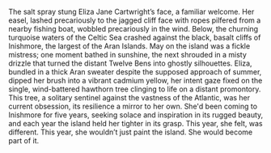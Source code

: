 The salt spray stung Eliza Jane Cartwright’s face, a familiar welcome. Her easel, lashed precariously to the jagged cliff face with ropes pilfered from a nearby fishing boat, wobbled precariously in the wind.  Below, the churning turquoise waters of the Celtic Sea crashed against the black, basalt cliffs of Inishmore, the largest of the Aran Islands.  May on the island was a fickle mistress; one moment bathed in sunshine, the next shrouded in a misty drizzle that turned the distant Twelve Bens into ghostly silhouettes. Eliza, bundled in a thick Aran sweater despite the supposed approach of summer, dipped her brush into a vibrant cadmium yellow, her intent gaze fixed on the single, wind-battered hawthorn tree clinging to life on a distant promontory. This tree, a solitary sentinel against the vastness of the Atlantic, was her current obsession, its resilience a mirror to her own. She'd been coming to Inishmore for five years, seeking solace and inspiration in its rugged beauty, and each year the island held her tighter in its grasp.  This year, she felt, was different. This year, she wouldn’t just paint the island. She would become part of it.
